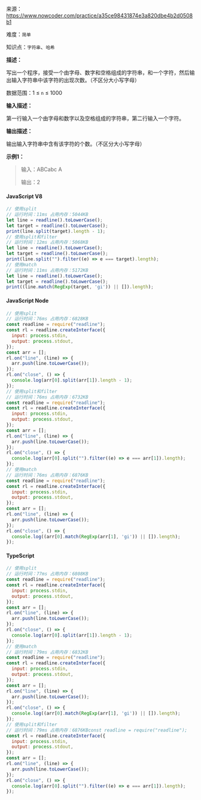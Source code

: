 来源：<https://www.nowcoder.com/practice/a35ce98431874e3a820dbe4b2d0508b1>

难度：`简单`

知识点：`字符串`、`哈希`

**描述：**

写出一个程序，接受一个由字母、数字和空格组成的字符串，和一个字符，然后输出输入字符串中该字符的出现次数。（不区分大小写字母）

数据范围：1 ≤ `n` ≤ 1000

**输入描述：**

第一行输入一个由字母和数字以及空格组成的字符串，第二行输入一个字符。

**输出描述：**

输出输入字符串中含有该字符的个数。（不区分大小写字母）

**示例1：**

> 输入：ABCabc A
>
> 输出：2

<!-- tabs:start -->

#### **JavaScript V8**

```javascript
// 使用split
// 运行时间：11ms 占用内存：5044KB
let line = readline().toLowerCase();
let target = readline().toLowerCase();
print(line.split(target).length - 1);
// 使用split和filter
// 运行时间：12ms 占用内存：5068KB
let line = readline().toLowerCase();
let target = readline().toLowerCase();
print(line.split("").filter((e) => e === target).length);
// 使用match
// 运行时间：11ms 占用内存：5172KB
let line = readline().toLowerCase();
let target = readline().toLowerCase();
print((line.match(RegExp(target, 'gi')) || []).length);
```

#### **JavaScript Node**

```javascript
// 使用split
// 运行时间：76ms 占用内存：6828KB
const readline = require("readline");
const rl = readline.createInterface({
  input: process.stdin,
  output: process.stdout,
});
const arr = [];
rl.on("line", (line) => {
  arr.push(line.toLowerCase());
});
rl.on("close", () => {
  console.log(arr[0].split(arr[1]).length - 1);
});
// 使用split和filter
// 运行时间：76ms 占用内存：6732KB
const readline = require("readline");
const rl = readline.createInterface({
  input: process.stdin,
  output: process.stdout,
});
const arr = [];
rl.on("line", (line) => {
  arr.push(line.toLowerCase());
});
rl.on("close", () => {
  console.log(arr[0].split("").filter((e) => e === arr[1]).length);
});
// 使用match
// 运行时间：76ms 占用内存：6876KB
const readline = require("readline");
const rl = readline.createInterface({
  input: process.stdin,
  output: process.stdout,
});
const arr = [];
rl.on("line", (line) => {
  arr.push(line.toLowerCase());
});
rl.on("close", () => {
  console.log((arr[0].match(RegExp(arr[1], 'gi')) || []).length);
});
```

#### **TypeScript**

```javascript
// 使用split
// 运行时间：77ms 占用内存：6808KB
const readline = require("readline");
const rl = readline.createInterface({
  input: process.stdin,
  output: process.stdout,
});
const arr = [];
rl.on("line", (line) => {
  arr.push(line.toLowerCase());
});
rl.on("close", () => {
  console.log(arr[0].split(arr[1]).length - 1);
});
// 使用match
// 运行时间：79ms 占用内存：6832KB
const readline = require("readline");
const rl = readline.createInterface({
  input: process.stdin,
  output: process.stdout,
});
const arr = [];
rl.on("line", (line) => {
  arr.push(line.toLowerCase());
});
rl.on("close", () => {
  console.log((arr[0].match(RegExp(arr[1], 'gi')) || []).length);
});
// 使用split和filter
// 运行时间：79ms 占用内存：6876KBconst readline = require("readline");
const rl = readline.createInterface({
  input: process.stdin,
  output: process.stdout,
});
const arr = [];
rl.on("line", (line) => {
  arr.push(line.toLowerCase());
});
rl.on("close", () => {
  console.log(arr[0].split("").filter((e) => e === arr[1]).length);
});
```

<!-- tabs:end -->

